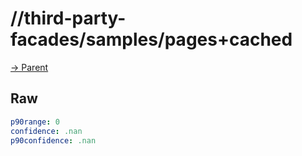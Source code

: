 
# //third-party-facades/samples/pages+cached

[→ Parent](../..)


## Raw


```yaml
p90range: 0
confidence: .nan
p90confidence: .nan

```

